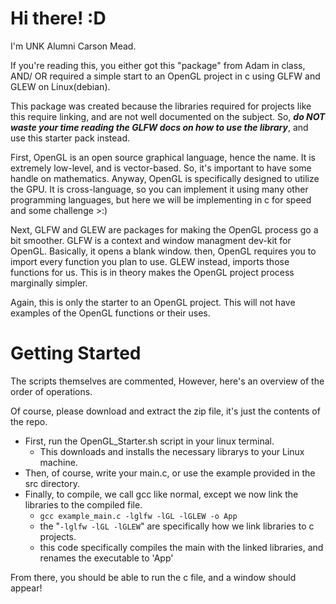 # Hi there! :D

I'm UNK Alumni Carson Mead.

If you're reading this, you either got this "package" from Adam in class, AND/ OR required a simple start to an OpenGL project in c using GLFW and GLEW on Linux(debian).

This package was created because the libraries required for projects like this require linking, and are not well documented on the subject.  So, ___do NOT waste your time reading the GLFW docs on how to use the library___, and use this starter pack instead.

First, OpenGL is an open source graphical language, hence the name.  It is extremely low-level, and is vector-based.  So, it's important to have some handle on mathematics.  Anyway, OpenGL is specifically designed to utilize the GPU.  It is cross-language, so you can 
implement it using many other programming languages, but here we will be implementing in c for speed and some challenge >:)

Next, GLFW and GLEW are packages for making the OpenGL process go a bit smoother.  GLFW is a context and window managment dev-kit for OpenGL.  Basically, it opens a blank window.  then, OpenGL requires you to import every function you plan to use.  GLEW instead, imports those functions for us.  This is in theory makes the OpenGL project process marginally simpler.

Again, this is only the starter to an OpenGL project.  This will not have examples of the OpenGL functions or their uses.


# Getting Started

The scripts themselves are commented, However, here's an overview of the order of operations.

Of course, please download and extract the zip file, it's just the contents of the repo.

- First, run the OpenGL_Starter.sh script in your linux terminal.
  + This downloads and installs the necessary librarys to your Linux machine.
- Then, of course, write your main.c, or use the example provided in the src directory.
- Finally, to compile, we call gcc like normal, except we now link the libraries to the compiled file.
  + `gcc example_main.c -lglfw -lGL -lGLEW -o App`
  + the "`-lglfw -lGL -lGLEW`" are specifically how we link libraries to c projects.
  + this code specifically compiles the main with the linked libraries, and renames the executable to 'App'
 
From there, you should be able to run the c file, and a window should appear!
